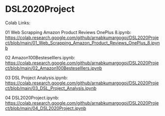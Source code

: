 # DSL2020Project

Colab Links:

01 Web Scrapping Amazon Product Reviews OnePlus 8.ipynb:  https://colab.research.google.com/github/arnabkumargogoi/DSL2020Project/blob/main/01_Web_Scrapping_Amazon_Product_Reviews_OnePlus_8.ipynb

02 Amazon100Besteselllers.ipynb:  https://colab.research.google.com/github/arnabkumargogoi/DSL2020Project/blob/main/02_Amazon100Besteselllers.ipynb

03 DSL Project Analysis.ipynb:  https://colab.research.google.com/github/arnabkumargogoi/DSL2020Project/blob/main/03_DSL_Project_Analysis.ipynb

04 DSL2020Project.ipynb:  https://colab.research.google.com/github/arnabkumargogoi/DSL2020Project/blob/main/04_DSL2020Project.ipynb
